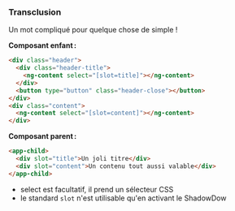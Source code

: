 ### Transclusion

Un mot compliqué pour quelque chose de simple !

**Composant enfant :**

```html
<div class="header">
  <div class="header-title">
    <ng-content select="[slot=title]"></ng-content>
  </div>
  <button type="button" class="header-close"></button>
</div>
<div class="content">
  <ng-content select="[slot=content]"></ng-content>
</div>
```

**Composant parent :**

```html
<app-child>
  <div slot="title">Un joli titre</div>
  <div slot="content">Un contenu tout aussi valable</div>
</app-child>
```

- select est facultatif, il prend un sélecteur CSS
- le standard `slot` n'est utilisable qu'en activant le ShadowDow
